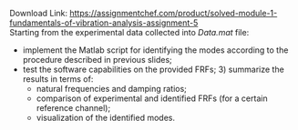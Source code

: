 Download Link: https://assignmentchef.com/product/solved-module-1-fundamentals-of-vibration-analysis-assignment-5
<br>
Starting from the experimental data collected into <em>Data.mat </em>file:

<ul>

 <li>implement the Matlab script for identifying the modes according to the procedure described in previous slides;</li>

 <li>test the software capabilities on the provided FRFs; 3) summarize the results in terms of:

  <ul>

   <li>natural frequencies and damping ratios;</li>

   <li>comparison of experimental and identified FRFs (for a certain reference channel);</li>

   <li>visualization of the identified modes.</li>

  </ul></li>

</ul>